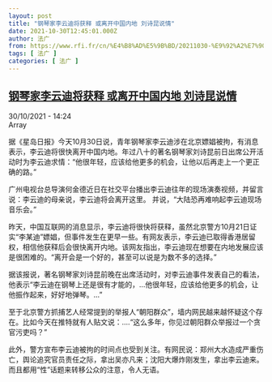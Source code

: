 ```yaml
---
layout: post
title: "钢琴家李云迪将获释 或离开中国内地 刘诗昆说情"
date: 2021-10-30T12:45:01.000Z
author: 法广
from: https://www.rfi.fr/cn/%E4%B8%AD%E5%9B%BD/20211030-%E9%92%A2%E7%90%B4%E5%AE%B6%E6%9D%8E%E4%BA%91%E8%BF%AA%E5%B0%86%E8%8E%B7%E9%87%8A-%E6%88%96%E7%A6%BB%E5%BC%80%E4%B8%AD%E5%9B%BD%E5%86%85%E5%9C%B0-%E5%88%98%E8%AF%97%E6%98%86%E8%AF%B4%E6%83%85
tags: [ 法广 ]
categories: [ 法广 ]
---
```

<!--1635597901000-->
[钢琴家李云迪将获释 或离开中国内地 刘诗昆说情](https://www.rfi.fr/cn/%E4%B8%AD%E5%9B%BD/20211030-%E9%92%A2%E7%90%B4%E5%AE%B6%E6%9D%8E%E4%BA%91%E8%BF%AA%E5%B0%86%E8%8E%B7%E9%87%8A-%E6%88%96%E7%A6%BB%E5%BC%80%E4%B8%AD%E5%9B%BD%E5%86%85%E5%9C%B0-%E5%88%98%E8%AF%97%E6%98%86%E8%AF%B4%E6%83%85)
------

<div>
<div>30/10/2021 - 14:24</div>Array<div >                    <p>据《星岛日报》今天10月30日说，青年钢琴家李云迪涉在北京嫖娼被拘，有消息表示，李云迪将很快离开中国内地。年过八十的著名钢琴家刘诗昆前日出席公开活动时为李云迪求情：“他很年轻，应该给他更多的机会，让他以后再走上一个更正确的路。”</p><p>广州电视台总导演何金德近日在社交平台播出李云迪往年的现场演奏视频，并留言说：李云迪的母亲说，李云迪将会离开这里。 并说，“大陆恐再难响起李云迪现场音乐会。”</p><p>昨天，中国互联网的消息显示，李云迪将很快将获释，虽然北京警方10月21日证实“李某迪”嫖娼，但事件发生在更早一些。有网友表示，李云迪已取得香港居留权，相信他获释后会很快离开内地。该网友指出，李云迪现在想要在内地发展应该是很困难的。“离开会是一个好的，甚至可以说是为数不多的选择。”</p><p>据该报说，著名钢琴家刘诗昆前晚在出席活动时，对李云迪事件发表自己的看法，他表示“李云迪在钢琴上还是很有才能的，...他很年轻，应该给他更多的机会，让他振作起来，好好地弹琴。...”</p><p>至于北京警方抓捕艺人经常提到的举报人“朝阳群众”，墙内网民越来越怀疑这个存在。比如今天在推特就有人贴文说：....“这么多年，你见过朝阳群众举报过一个贪官污吏吗？”</p><p>此外，警方宣布李云迪被拘的时间点也受到关注。有网民说：郑州大水造成严重伤亡，舆论追究官员责任之际，拿出吴亦凡来；沈阳大爆炸刚发生，拿出李云迪来。而且都用“性”话题来转移公众的注意，令人无语。</p>                                            <div data-selfpromo-newsletter>    </div>    <div data-selfpromo-app>    </div>                </div>
</div>
